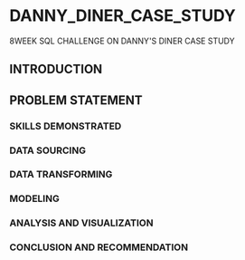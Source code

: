 # DANNY_DINER_CASE_STUDY
8WEEK SQL CHALLENGE ON DANNY'S DINER CASE STUDY


## INTRODUCTION
## PROBLEM STATEMENT
### SKILLS DEMONSTRATED
### DATA SOURCING
### DATA TRANSFORMING
### MODELING
### ANALYSIS AND VISUALIZATION
### CONCLUSION AND RECOMMENDATION
